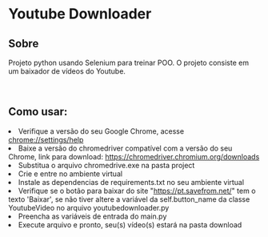 <h1>Youtube Downloader</h1>

<h2>Sobre</h2>
<p>Projeto python usando Selenium para treinar POO. O projeto consiste em um baixador de vídeos do Youtube.</p><br>

<h2>Como usar:</h2>
<li>Verifique a versão do seu Google Chrome, acesse <a href="chrome://settings/help" target="_blank">chrome://settings/help</a></li>
<li>Baixe a versão do chromedriver compatível com a versão do seu Chrome, link para download: <a href="https://chromedriver.chromium.org/downloads" target="_blank">https://chromedriver.chromium.org/downloads</a></li>
<li>Substitua o arquivo chromedrive.exe na pasta project</li>
<li>Crie e entre no ambiente virtual</li> 
<li>Instale as dependencias de requirements.txt no seu ambiente virtual</li> 
<li>Verifique se o botão para baixar do site "<a href="https://pt.savefrom.net/" target="_blank">https://pt.savefrom.net/</a>" tem o texto 'Baixar', se não tiver altere a variável da self.button_name da classe YoutubeVideo no arquivo youtubedownloader.py</li>
<li>Preencha as variáveis de entrada do main.py</li>
<li>Execute arquivo e pronto, seu(s) vídeo(s) estará na pasta download</li>
